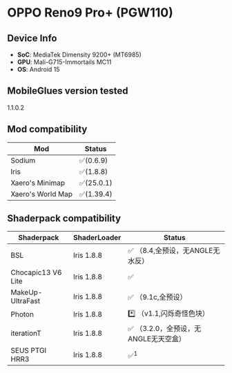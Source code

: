 # OPPO Reno9 Pro+ (PGW110)

## Device Info

- **SoC**: MediaTek Dimensity 9200+ (MT6985)
- **GPU**: Mali-G715-Immortails MC11
- **OS**: Android 15

## MobileGlues version tested

1.1.0.2

## Mod compatibility

|**Mod**|**Status**|
|---|---|
| Sodium | ✅(0.6.9) |
| Iris | ✅(1.8.8) |
| Xaero's Minimap | ✅(25.0.1) |
| Xaero's World Map | ✅(1.39.4) |

## Shaderpack compatibility

|**Shaderpack** | **ShaderLoader** | **Status** 
|---|---|----|
| BSL | Iris 1.8.8 | ✅ （8.4,全预设，无ANGLE无水反）|
| Chocapic13 V6 Lite | Iris 1.8.8 | ✅ |
| MakeUp-UltraFast | Iris 1.8.8 | ✅ （9.1c,全预设）|
| Photon | Iris 1.8.8 | *️⃣ （v1.1,闪烁奇怪色块） |
| iterationT | Iris 1.8.8 |  ✅ （3.2.0，全预设，无ANGLE无天空盒） |
| SEUS PTGI HRR3 | Iris 1.8.8 | ✅<sup>1</sup> |

